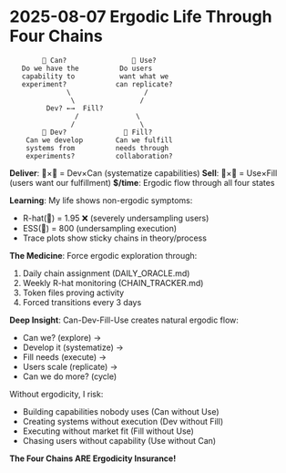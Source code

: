 # 2025-08-07 Ergodic Life Through Four Chains

```
        🐢 Can?                👾 Use?
   Do we have the          Do users
   capability to           want what we
   experiment?            can replicate?
              \                  /
               \                /
         Dev? ←→  Fill?
                /              \
               /                \
        🐅 Dev?              🐙 Fill?  
    Can we develop        Can we fulfill
    systems from          needs through
    experiments?          collaboration?
```

**Deliver**: 🐅×🐢 = Dev×Can (systematize capabilities)
**Sell**: 👾×🐙 = Use×Fill (users want our fulfillment)
**$/time**: Ergodic flow through all four states

**Learning**: My life shows non-ergodic symptoms:
- R-hat(👾) = 1.95 ❌ (severely undersampling users)
- ESS(🐙) = 800 (undersampling execution)
- Trace plots show sticky chains in theory/process

**The Medicine**: Force ergodic exploration through:
1. Daily chain assignment (DAILY_ORACLE.md)
2. Weekly R-hat monitoring (CHAIN_TRACKER.md)
3. Token files proving activity
4. Forced transitions every 3 days

**Deep Insight**: Can-Dev-Fill-Use creates natural ergodic flow:
- Can we? (explore) → 
- Develop it (systematize) → 
- Fill needs (execute) → 
- Users scale (replicate) → 
- Can we do more? (cycle)

Without ergodicity, I risk:
- Building capabilities nobody uses (Can without Use)
- Creating systems without execution (Dev without Fill)
- Executing without market fit (Fill without Use)
- Chasing users without capability (Use without Can)

**The Four Chains ARE Ergodicity Insurance!**